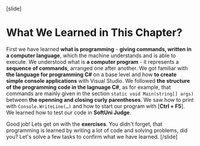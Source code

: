 [slide]
# What We Learned in This Chapter?

First we have learned **what is programming** - **giving commands, written in a computer language**, which the machine understands and is able to execute. We understood what is **a computer program** - it represents a **sequence of commands**, arranged one after another. We got familiar with **the language for programming C#** on a base level and how **to create simple console applications** with Visual Studio. We followed **the structure of the programming code in the lagnuage C#**, as for example, that commands are mainly given in the section `static void Main(string[] args)` between **the openning and closing curly parentheses**. We saw how to print with `Console.WriteLine(…)` and how to start our program with [**Ctrl + F5**]. We learned how to test our code in **SoftUni Judge**.

Good job! Lets get on with the **exercises**. You didn't forget, that programming is learned by writing a lot of code and solving problems, did you? Let's solve a few tasks to confirm what we have learned.
[/slide]